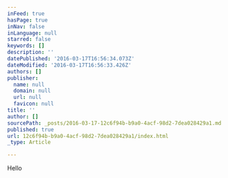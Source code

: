 ```yaml
---
inFeed: true
hasPage: true
inNav: false
inLanguage: null
starred: false
keywords: []
description: ''
datePublished: '2016-03-17T16:56:34.073Z'
dateModified: '2016-03-17T16:56:33.426Z'
authors: []
publisher:
  name: null
  domain: null
  url: null
  favicon: null
title: ''
author: []
sourcePath: _posts/2016-03-17-12c6f94b-b9a0-4acf-98d2-7dea028429a1.md
published: true
url: 12c6f94b-b9a0-4acf-98d2-7dea028429a1/index.html
_type: Article

---
```

Hello